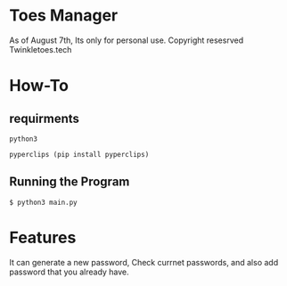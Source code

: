 # Toes Manager

As of August 7th, Its only for personal use. Copyright resesrved Twinkletoes.tech

# How-To

## requirments

    python3

    pyperclips (pip install pyperclips)

## Running the Program

    $ python3 main.py


# Features

It can generate a new password, Check currnet passwords, and also add password that you already have.

